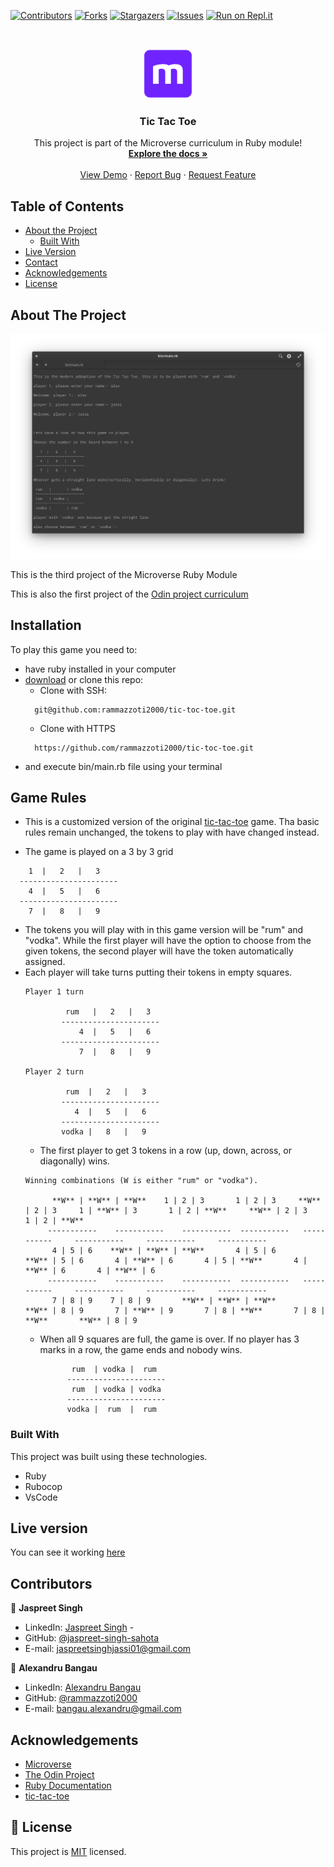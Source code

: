 <!--
*** Thanks for checking out this README Template. If you have a suggestion that would
*** make this better, please fork the repo and create a pull request or simply open
*** an issue with the tag "enhancement".
*** Thanks again! Now go create something AMAZING! :D
-->

<!-- PROJECT SHIELDS -->
<!--
*** I'm using markdown "reference style" links for readability.
*** Reference links are enclosed in brackets [ ] instead of parentheses ( ).
*** See the bottom of this document for the declaration of the reference variables
*** for contributors-url, forks-url, etc. This is an optional, concise syntax you may use.
*** https://www.markdownguide.org/basic-syntax/#reference-style-links
-->
[![Contributors][contributors-shield]][contributors-url]
[![Forks][forks-shield]][forks-url]
[![Stargazers][stars-shield]][stars-url]
[![Issues][issues-shield]][issues-url]
[![Run on Repl.it](https://repl.it/badge/github/rammazzoti2000/tic-toc-toe)](https://repl.it/@AlexandruBangau/tic-toc-toe)

<!-- PROJECT LOGO -->
<br />
<p align="center">
  <a href="https://github.com/rammazzoti2000/tic-tac-toe">
    <img src="images/microverse.png" alt="Logo" width="80" height="80">
  </a>

  <h3 align="center">Tic Tac Toe</h3>

  <p align="center">
    This project is part of the Microverse curriculum in Ruby module!
    <br />
    <a href="https://github.com/rammazzoti2000/
tic-tac-toe"><strong>Explore the docs »</strong></a>
    <br />
    <br />
    <a href="https://repl.it/@AlexandruBangau/tic-toc-toe">View Demo</a>
    ·
    <a href="https://github.com/rammazzoti2000/tic-tac-toe/issues">Report Bug</a>
    ·
    <a href="https://github.com/rammazzoti2000/tic-tac-toe/issues">Request Feature</a>
  </p>
</p>

<!-- TABLE OF CONTENTS -->
## Table of Contents

* [About the Project](#about-the-project)
  * [Built With](#built-with)
* [Live Version](#live-version)
* [Contact](#contact)
* [Acknowledgements](#acknowledgements)
* [License](#license)

<!-- ABOUT THE PROJECT -->
## About The Project

[![Product Name Screen Shot][product-screenshot]](https://repl.it/@AlexandruBangau/tic-toc-toe)

This is the third project of the Microverse Ruby Module

This is also the first project of the [Odin project curriculum](https://www.theodinproject.com/courses/ruby-programming/lessons/oop)

<!-- ABOUT THE PROJECT -->
## Installation

To play this game you need to:
* have ruby installed in your computer
* [download](https://github.com/rammazzoti2000/tic-toc-toe/archive/master.zip) or clone this repo:
  - Clone with SSH:
  ```
    git@github.com:rammazzoti2000/tic-toc-toe.git
  ```
  - Clone with HTTPS
  ```
    https://github.com/rammazzoti2000/tic-toc-toe.git
  ```
* and execute bin/main.rb file using your terminal

## Game Rules

  * This is a customized version of the original [tic-tac-toe](https://en.wikipedia.org/wiki/Tic-tac-toe) game. Tha basic rules remain unchanged, the tokens to play with have changed instead.

  * The game is played on a 3 by 3 grid
  ```
      1  |   2   |   3    
    ----------------------
      4  |   5   |   6    
    ----------------------
      7  |   8   |   9    
  ```

  * The tokens you will play with in this game version will be "rum" and "vodka". While the first player will have the option to choose from the given tokens, the second player will have the token automatically assigned.
  * Each player will take turns putting their tokens in empty squares.
    ```
    Player 1 turn

             rum   |   2   |   3  
            ----------------------
                4  |   5   |   6  
            ----------------------
                7  |   8   |   9  

    Player 2 turn

             rum  |   2   |   3  
            ----------------------
               4  |   5   |   6  
            ----------------------
            vodka |   8   |   9  
    ```
    * The first player to get 3 tokens in a row (up, down, across, or diagonally) wins.
    ```
    Winning combinations (W is either "rum" or "vodka").

          **W** | **W** | **W**    1 | 2 | 3	   1 | 2 | 3     **W** | 2 | 3     1 | **W** | 3	   1 | 2 | **W**     **W** | 2 | 3	   1 | 2 | **W**
         -----------	-----------	   -----------	-----------	  -----------	  -----------	  -----------	  -----------
          4 | 5 | 6	   **W** | **W** | **W**	   4 | 5 | 6	   **W** | 5 | 6	   4 | **W** | 6	   4 | 5 | **W**	   4 | **W** | 6	   4 | **W** | 6
         -----------	-----------	   -----------	-----------	  -----------	  -----------	  -----------	  -----------
          7 | 8 | 9	   7 | 8 | 9	   **W** | **W** | **W**	   **W** | 8 | 9	   7 | **W** | 9	   7 | 8 | **W**	   7 | 8 | **W**	   **W** | 8 | 9
    ```
    * When all 9 squares are full, the game is over. If no player has 3 marks in a row, the game ends and nobody wins.

      ```
             rum  | vodka |  rum  
            ----------------------
             rum  | vodka | vodka 
            ----------------------
            vodka |  rum  |  rum  
      ```




### Built **W**ith
This project was built using these technologies.
* Ruby
* Rubocop
* VsCode

<!-- LIVE VERSION -->
## Live version

You can see it working [here](https://repl.it/@AlexandruBangau/tic-toc-toe)

<!-- CONTACT -->
## Contributors

👤 **Jaspreet Singh** 
    
- LinkedIn: [Jaspreet Singh](https://www.linkedin.com/in/jaspreet-singh-a28286146/) - 
- GitHub: [@jaspreet-singh-sahota](https://github.com/jaspreet-singh-sahota)
- E-mail: jaspreetsinghjassi01@gmail.com

👤 **Alexandru Bangau**

- LinkedIn: [Alexandru Bangau](https://www.linkedin.com/in/alexandru-bangau/)
- GitHub: [@rammazzoti2000](https://github.com/rammazzoti2000)
- E-mail: bangau.alexandru@gmail.com


<!-- ACKNOWLEDGEMENTS -->
## Acknowledgements
* [Microverse](https://www.microverse.org/)
* [The Odin Project](https://www.theodinproject.com/)
* [Ruby Documentation](https://www.ruby-lang.org/en/documentation/)
* [tic-tac-toe](https://en.wikipedia.org/wiki/Tic-tac-toe)

<!-- MARKDOWN LINKS & IMAGES -->
<!-- https://www.markdownguide.org/basic-syntax/#reference-style-links -->
[contributors-shield]: https://img.shields.io/github/contributors/rammazzoti2000/tic-tac-toe.svg?style=flat-square
[contributors-url]: https://github.com/rammazzoti2000/tic-tac-toe/graphs/contributors
[forks-shield]: https://img.shields.io/github/forks/rammazzoti2000/tic-tac-toe.svg?style=flat-square
[forks-url]: https://github.com/rammazzoti2000/tic-tac-toe/network/members
[stars-shield]: https://img.shields.io/github/stars/rammazzoti2000/tic-tac-toe.svg?style=flat-square
[stars-url]: https://github.com/rammazzoti2000/tic-tac-toe/stargazers
[issues-shield]: https://img.shields.io/github/issues/rammazzoti2000/tic-tac-toe.svg?style=flat-square
[issues-url]: https://github.com/rammazzoti2000/tic-tac-toe/issues
[product-screenshot]: images/tic-tac-toe.png

## 📝 License

This project is [MIT](https://opensource.org/licenses/MIT) licensed.
